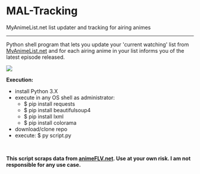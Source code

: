 # MAL-Tracking
MyAnimeList.net list updater and tracking for airing animes
<hr>

Python shell program that lets you update your 'current watching' list from <a href="https://www.myanimelist.net">MyAnimeList.net</a>
and for each airing anime in your list informs you of the latest episode released.

<img src=https://i.gyazo.com/5c23294e15325e485a33fc2f164b93c6.png>

**Execution:**
- install Python 3.X
- execute in any OS shell as administrator: 
    - $ pip install requests
    - $ pip install beautifulsoup4
    - $ pip install lxml
    - $ pip install colorama
- download/clone repo
- execute: $ py script.py

<br>

**This script scraps data from <a href="https://animeflv.net">animeFLV.net</a>. Use at your own risk. I am not responsible for any use case.**
